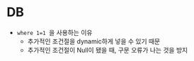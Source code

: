 # DB

- `where 1=1 `을 사용하는 이유
    - 추가적인 조건절을 dynamic하게 넣을 수 있기 때문
    - 추가적인 조건절이 Null이 됐을 때, 구문 오류가 나는 것을 방지

